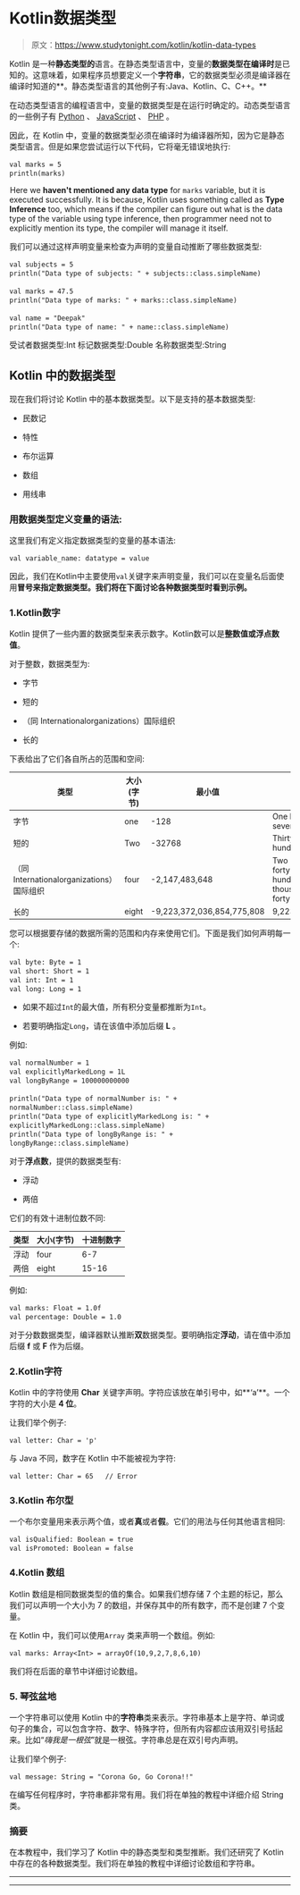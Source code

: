 # Kotlin数据类型

> 原文：<https://www.studytonight.com/kotlin/kotlin-data-types>

Kotlin 是一种**静态类型的**语言。在静态类型语言中，变量的**数据类型在编译时**是已知的。这意味着，如果程序员想要定义一个**字符串**，它的数据类型必须是编译器在编译时知道的**。静态类型语言的其他例子有:Java、Kotlin、C、C++。**

在动态类型语言的编程语言中，变量的数据类型是在运行时确定的。动态类型语言的一些例子有 [Python](https://studytonight.com/python) 、 [JavaScript](http://studytonight.com/javascript) 、 [PHP](http://studytonight.com/php) 。

因此，在 Kotlin 中，变量的数据类型必须在编译时为编译器所知，因为它是静态类型语言。但是如果您尝试运行以下代码，它将毫无错误地执行:

```
val marks = 5
println(marks) 
```

![](img/4765334125b448ec4c4bdf8285a1da72.png)Here we **haven't mentioned any data type** for `marks` variable, but it is executed successfully. It is because, Kotlin uses something called as **Type Inference** too, which means if the compiler can figure out what is the data type of the variable using type inference, then programmer need not to explicitly mention its type, the compiler will manage it itself.

我们可以通过这样声明变量来检查为声明的变量自动推断了哪些数据类型:

```
val subjects = 5
println("Data type of subjects: " + subjects::class.simpleName)

val marks = 47.5
println("Data type of marks: " + marks::class.simpleName)

val name = "Deepak"
println("Data type of name: " + name::class.simpleName) 
```

受试者数据类型:Int
标记数据类型:Double
名称数据类型:String

## Kotlin 中的数据类型

现在我们将讨论 Kotlin 中的基本数据类型。以下是支持的基本数据类型:

*   民数记

*   特性

*   布尔运算

*   数组

*   用线串

### 用数据类型定义变量的语法:

这里我们有定义指定数据类型的变量的基本语法:

```
val variable_name: datatype = value
```

因此，我们在Kotlin中主要使用`val`关键字来声明变量，我们可以在变量名后面使用**冒号来指定数据类型。我们将在下面讨论各种数据类型时看到示例。**

### 1.Kotlin数字

Kotlin 提供了一些内置的数据类型来表示数字。Kotlin数可以是**整数值或浮点数值**。

对于整数，数据类型为:

*   字节

*   短的

*   （同 Internationalorganizations）国际组织

*   长的

下表给出了它们各自所占的范围和空间:

| 类型 | 大小(字节) | 最小值 | 最大值 |
| --- | --- | --- | --- |
| 字节 | one | -128 | One hundred and twenty-seven |
| 短的 | Two | -32768 | Thirty-two thousand seven hundred and sixty-seven |
| （同 Internationalorganizations）国际组织 | four | -2,147,483,648 | Two billion one hundred and forty-seven million four hundred and eighty-three thousand six hundred and forty-seven |
| 长的 | eight | -9,223,372,036,854,775,808 | 9,223,372,036,854,775,808 |

您可以根据要存储的数据所需的范围和内存来使用它们。下面是我们如何声明每一个:

```
val byte: Byte = 1
val short: Short = 1
val int: Int = 1
val long: Long = 1
```

*   如果不超过`Int`的最大值，所有积分变量都推断为`Int`。

*   若要明确指定`Long`，请在该值中添加后缀 **L** 。

例如:

```
val normalNumber = 1
val explicitlyMarkedLong = 1L
val longByRange = 100000000000

println("Data type of normalNumber is: " + normalNumber::class.simpleName)
println("Data type of explicitlyMarkedLong is: " + explicitlyMarkedLong::class.simpleName)
println("Data type of longByRange is: " + longByRange::class.simpleName)
```

对于**浮点数**，提供的数据类型有:

*   浮动

*   两倍

它们的有效十进制位数不同:

| 类型 | 大小(字节) | 十进制数字 |
| --- | --- | --- |
| 浮动 | four | 6-7 |
| 两倍 | eight | 15-16 |

例如:

```
val marks: Float = 1.0f
val percentage: Double = 1.0
```

对于分数数据类型，编译器默认推断**双**数据类型。要明确指定**浮动**，请在值中添加后缀 **f** 或 **F** 作为后缀。

### 2.Kotlin字符

Kotlin 中的字符使用 **Char** 关键字声明。字符应该放在单引号中，如**‘a’**。一个字符的大小是 **4 位**。

让我们举个例子:

```
val letter: Char = 'p'
```

与 Java 不同，数字在 Kotlin 中不能被视为字符:

```
val letter: Char = 65   // Error
```

### 3.Kotlin 布尔型

一个布尔变量用来表示两个值，或者**真**或者**假**。它们的用法与任何其他语言相同:

```
val isQualified: Boolean = true
val isPromoted: Boolean = false
```

### 4.Kotlin 数组

Kotlin 数组是相同数据类型的值的集合。如果我们想存储 7 个主题的标记，那么我们可以声明一个大小为 7 的数组，并保存其中的所有数字，而不是创建 7 个变量。

在 Kotlin 中，我们可以使用`Array` 类来声明一个数组。例如:

```
val marks: Array<Int> = arrayOf(10,9,2,7,8,6,10)
```

我们将在后面的章节中详细讨论数组。

### 5\. 琴弦盆地

一个字符串可以使用 Kotlin 中的**字符串**类来表示。字符串基本上是字符、单词或句子的集合，可以包含字符、数字、特殊字符，但所有内容都应该用双引号括起来。比如“*嗨我是一根弦*”就是一根弦。字符串总是在双引号内声明。

让我们举个例子:

```
val message: String = "Corona Go, Go Corona!!"
```

在编写任何程序时，字符串都非常有用。我们将在单独的教程中详细介绍 String 类。

### 摘要

在本教程中，我们学习了 Kotlin 中的静态类型和类型推断。我们还研究了 Kotlin 中存在的各种数据类型。我们将在单独的教程中详细讨论数组和字符串。

* * *

* * *
